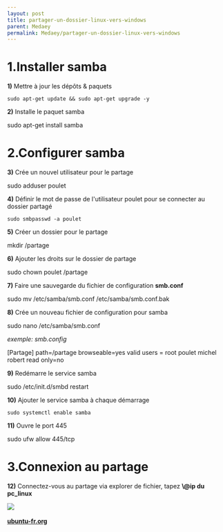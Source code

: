 ```yaml
---
layout: post
title: partager-un-dossier-linux-vers-windows
parent: Medaey
permalink: Medaey/partager-un-dossier-linux-vers-windows
---
```


**1.Installer samba**
=====================

**1)** Mettre à jour les dépôts & paquets

    sudo apt-get update && sudo apt-get upgrade -y

  
**2)** Installe le paquet samba

sudo apt-get install samba

**2.Configurer samba**
======================

**3)** Crée un nouvel utilisateur pour le partage

sudo adduser poulet

  
**4)** Définir le mot de passe de l'utilisateur poulet pour se connecter au dossier partagé

    sudo smbpasswd -a poulet

  
**5)** Créer un dossier pour le partage

mkdir /partage

  
**6)** Ajouter les droits sur le dossier de partage

sudo chown poulet /partage

  
**7)** Faire une sauvegarde du fichier de configuration **smb.conf**

sudo mv /etc/samba/smb.conf /etc/samba/smb.conf.bak

**8)** Crée un nouveau fichier de configuration pour samba

sudo nano /etc/samba/smb.conf

_exemple: smb.config_

\[Partage\] path=/partage browseable=yes valid users = root poulet michel robert read only=no

  
**9)** Redémarre le service samba

sudo /etc/init.d/smbd restart

  
**10)** Ajouter le service samba à chaque démarrage

    sudo systemctl enable samba

  
**11)** Ouvre le port 445

sudo ufw allow 445/tcp

3.Connexion au partage
======================

**12)** Connectez-vous au partage via explorer de fichier, tapez **\\@ip du pc\_linux**

![](https://1.bp.blogspot.com/-2p8f6akzlVY/YLVtbsJdnNI/AAAAAAAAE9o/FZzAw8SZ7MECT5UrPUFz5VXx8Us1KlaNQCNcBGAsYHQ/s16000/partage.webp) 

**[ubuntu-fr.org](https://doc.ubuntu-fr.org/samba)**
